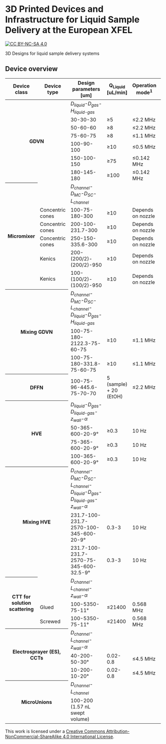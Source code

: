 # 3D Printed Devices and Infrastructure for Liquid Sample Delivery at the European XFEL
[![CC BY-NC-SA 4.0][cc-by-nc-sa-shield]][cc-by-nc-sa]

3D Designs for liquid sample delivery systems



## Device overview

<table>
    <thead>
        <tr>
			<th>Device class</th>
			<th>Device type</th>
			<th>Design parameters</br>[um]</th>
			<th>Q<sub>Liquid</sub></br>[uL/min]</th>
			<th>Operation mode<sup>1</sup></th>
			<th>Design name</th>
        </tr>
    </thead>
    <tbody>
        <tr>
          <th colspan = 2 rowspan = 7>GDVN</th>
          <td><i>D<sub>liquid</sub>-D<sub>gas</sub>-H<sub>liquid-gas</sub></i></td>
          <td></td>
		  <td></td>
		  <td></td>
        </tr>
		<tr>
          <td>30-30-30</td>
          <td>≥5</td>
		  <td>≤2.2 MHz</td>
		  <td><a href="../main/GDVN/JKMH_5/" title="JKMH_5">JKMH_5</a></td>
		</tr>
		<tr>
          <td>50-60-60</td>
          <td>≥8</td>
		  <td>≤2.2 MHz</td>
		  <td><a href="../main/GDVN/JKMH_6/" title="JKMH_6">JKMH_6</a></td>	  
        </tr>
		<tr>
          <td>75-60-75</td>
          <td>≥8</td>
		  <td>≤1.1 MHz</td>
		  <td><a href="../main/GDVN/MVED_B/" title="MVED_B">MVED_B</a></td>	  
        </tr>
		<tr>
          <td>100-90-100</td>
          <td>≥10</td>
		  <td>≤0.5 MHz</td>
		  <td><a href="../main/GDVN/MVED_C/" title="MVED_C">MVED_C</a></td>	  
        </tr>
		<tr>
          <td>150-100-150</td>
          <td>≥75</td>
		  <td>≤0.142 MHz</td>
		  <td><a href="../main/GDVN/MVED_D/" title="MVED_D">MVED_D</a></td>	  
        </tr>
		<tr>
          <td>180-145-180</td>
          <td>≥100</td>
		  <td>≤0.142 MHz</td>
		  <td><a href="../main/GDVN/MVED_E/" title="MVED_E">MVED_E</a></td>	  
        </tr>
		<tr>
          <th colspan = 1 rowspan = 6>Micromixer</th>
		  <td></td>
          <td><i>D<sub>channel</sub>-D<sub>MC</sub>-D<sub>SC</sub>-L<sub>channel</sub></i></td>
          <td></td>
		  <td></td>
		  <td></td>
        </tr>
		<tr>
		  <td>Concentric cones</td>
          <td>100-75-180-300</td>
          <td>≥10</td>
		  <td>Depends on nozzle</td>
		  <td><a href="../main/Micromixer/MVED_Y/" title="MVED_Y">MVED_Y</a></td>	  
        </tr>
		<tr>
		  <td>Concentric cones</td>
          <td>200-100-231.7-300</td>
          <td>≥10</td>
		  <td>Depends on nozzle</td>
		  <td><a href="../main/Micromixer/MVED_Z/" title="MVED_Z">MVED_Z</a></td>	  
        </tr>
		<tr>
		  <td>Concentric cones</td>
          <td>250-150-335.6-300</td>
          <td>≥10</td>
		  <td>Depends on nozzle</td>
		  <td><a href="../main/Micromixer/MVED_U/" title="MVED_U">MVED_U</a></td>	  
        </tr>
		<tr>
		  <td>Kenics</td>
          <td>200-(200/2)-(200/2)-950</td>
          <td>≥10</td>
		  <td>Depends on nozzle</td>
		  <td><a href="../main/Micromixer/JKMH_10/" title="JKMH_10_5">JKMH_10</a></td>	  
        </tr>
		<tr>
		  <td>Kenics</td>
          <td>100-(100/2)-(100/2)-950</td>
          <td>≥10</td>
		  <td>Depends on nozzle</td>
		  <td><a href="../main/Micromixer/JKMH_10H/" title="JKMH_10H">JKMH_10H</a></td>	  
        </tr>
		<tr>
          <th colspan = 2 rowspan = 3>Mixing GDVN</th>
          <td><i>D<sub>channel</sub>-D<sub>MC</sub>-D<sub>SC</sub>-L<sub>channel</sub>-D<sub>liquid</sub>-D<sub>gas</sub>-H<sub>liquid-gas</i></td>
          <td></td>
		  <td></td>
		  <td></td>
        </tr>
		<tr>
          <td>100-75-180-2122.3-75-60-75</td>
          <td>≥10</td>
		  <td>≤1.1 MHz</td>
		  <td><a href="../main/MixingGDVN/MVED_S/" title="MVED_S">MVED_S</a></td>	  
        </tr>
		<tr>
          <td>100-75-180-331.8-75-60-75</td>
          <td>≥10</td>
		  <td>≤1.1 MHz</td>
		  <td><a href="../main/MixingGDVN/MVED_V/" title="MVED_V">MVED_V</a></td>	  
        </tr>
		<tr>
          <th colspan = 2 rowspan = 1>DFFN</th>
		  <td>100-75-96-445.6-75-70-70</td>
          <td>5 (sample) + 20 (EtOH)</td>
		  <td>≤2.2 MHz</td>
		  <td><a href="../main/DFFN/JKMH_8/" title="JKMH_8">JKMH_8</a></td>	 
		</tr>
        <tr>
          <th colspan = 2 rowspan = 4>HVE</th>
          <td><i>D<sub>liquid</sub>-D<sub>gas</sub>-D<sub>liquid-gas</sub>-z<sub>wall</sub>-α</i></td>
          <td></td>
		  <td></td>
		  <td></td>
        </tr>
		<tr>
          <td>50-365-600-20-9°</td>
          <td>≥0.3</td>
		  <td>10 Hz</td>
		  <td><a href="../main/HVE/MV_K/" title="MV_K">MV_K</a></td>	 
        </tr>
		<tr>
          <td>75-365-600-20-9°</td>
          <td>≥0.3</td>
		  <td>10 Hz</td>
		  <td><a href="../main/HVE/MV_L/" title="MV_L">MV_L</a></td>	 
        </tr>
		<tr>
          <td>100-365-600-20-9°</td>
          <td>≥0.3</td>
		  <td>10 Hz</td>
		  <td><a href="../main/HVE/MV_T/" title="MV_T">MV_T</a></td>	 
        </tr>
		<tr>
          <th colspan = 2 rowspan = 3>Mixing HVE</th>
          <td><i>D<sub>channel</sub>-D<sub>MC</sub>-D<sub>SC</sub>-L<sub>channel</sub>-D<sub>liquid</sub>-D<sub>gas</sub>-D<sub>liquid-gas</sub>-z<sub>wall</sub>-α</i></td>
          <td></td>
		  <td></td>
		  <td></td>
        </tr>
	    <tr>
          <td>231.7-100-231.7-2570-100-345-600-20-9°</td>
          <td>0.3-3</td>
		  <td>10 Hz</td>
		  <td><a href="../main/MixingHVE/MV_I/" title="MV_I">MV_I</a></td>	 
        </tr>
	    <tr>
          <td>231.7-100-231.7-2570-75-345-600-32.5-9°</td>
          <td>0.3-3</td>
		  <td>10 Hz</td>
		  <td><a href="../main/MixingHVE/MV_J/" title="MV_J">MV_J</a></td>	 
        </tr>
	<tr>
          <th colspan = 1 rowspan = 3>CTT for solution scattering</th>
	  <td></td>
          <td><i>D<sub>channel</sub>-L<sub>channel</sub>-z<sub>wall</sub>-α</i></td>
          <td></td>
		  <td></td>
		  <td></td>
        </tr>
	<tr>
	  <td>Glued</td>
          <td>100-5350-75-11°</td>
          <td>≤21400</td>
		  <td>0.568 MHz</td>
		  <td><a href="../main/CTT/P/" title="MV_P">MV_P</a></td>	 
        </tr>
	<tr>
	  <td>Screwed</td>
          <td>100-5350-75-11°</td>
          <td>≤21400</td>
		  <td>0.568 MHz</td>
		  <td><a href="../main/CTT/O/" title="MV_O">MV_O</a></td>	 
        </tr>
	<tr>
          <th colspan = 2 rowspan = 3>Electrosprayer (ES), CCTs</th>
          <td><i>D<sub>channel</sub>-L<sub>channel</sub>-z<sub>wall</sub>-α</i></td>
          <td></td>
		  <td></td>
		  <td></td>
        </tr>
	    <tr>
          <td>40-200-50-30°</td>
          <td>0.02-0.8</td>
		  <td>≤4.5 MHz</td>
		  <td><a href="../main/ES/W/" title="MV_W">MV_W</a></td>	 
        </tr>
	    <tr>
          <td>10-200-10-20°</td>
          <td>0.02-0.8</td>
		  <td>≤4.5 MHz</td>
		  <td><a href="../main/ES/X/" title="MV_X">MV_X</a></td>	 
        </tr>
	<tr>
          <th colspan = 2 rowspan = 2>MicroUnions</th>
          <td><i>D<sub>channel</sub>-L<sub>channel</sub></i></td>
          <td></td>
		  <td></td>
		  <td></td>
        </tr>
	</tr>
	    <tr>
          <td>100-200 (1.57 nL swept volume)</td>
          <td></td>
		  <td></td>
		  <td><a href="../main/Misc/MicroUnion/MV_M/" title="MV_M">MV_M</a></td>	 
        </tr>
    </tbody>
</table>

This work is licensed under a [Creative Commons Attribution-NonCommercial-ShareAlike 4.0 International License][cc-by-nc-sa].

[cc-by-nc-sa]: http://creativecommons.org/licenses/by-nc-sa/4.0/
[cc-by-nc-sa-image]: https://licensebuttons.net/l/by-nc-sa/4.0/88x31.png
[cc-by-nc-sa-shield]: https://img.shields.io/badge/License-CC%20BY--NC--SA%204.0-lightgrey.svg
